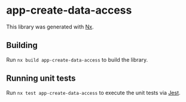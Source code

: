 # app-create-data-access

This library was generated with [Nx](https://nx.dev).

## Building

Run `nx build app-create-data-access` to build the library.

## Running unit tests

Run `nx test app-create-data-access` to execute the unit tests via [Jest](https://jestjs.io).
